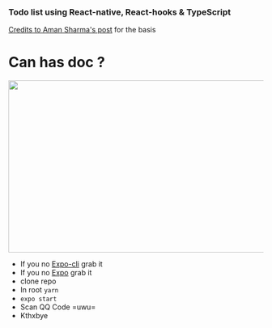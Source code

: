 ### Todo list using React-native, React-hooks & TypeScript

[Credits to Aman Sharma's post](https://medium.com/@amanshharma/react-native-todo-app-using-typescript-and-hooks-bacc5db05100) for the basis

# Can has doc ?
<p align="center">
  <img src="https://www.mapzen.com/assets/images/open-source-docs/cat-and-docs-resized.png" width="600" height="340"/>
</p>

- If you no [Expo-cli](https://expo.io/learn) grab it
- If you no [Expo](https://play.google.com/store/apps/details?id=host.exp.exponent&hl=en_GB) grab it
- clone repo
- In root `yarn`
- `expo start`
- Scan QQ Code =uwu=
- Kthxbye
